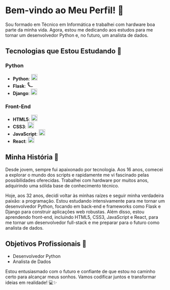 # Bem-vindo ao Meu Perfil! 👋

Sou formado em Técnico em Informática e trabalhei com hardware boa parte da minha vida. Agora, estou me dedicando aos estudos para me tornar um desenvolvedor Python e, no futuro, um analista de dados.

## Tecnologias que Estou Estudando 🚀

### Python
- **Python**: <img src="https://cdn.jsdelivr.net/gh/devicons/devicon/icons/python/python-original.svg" width="20" height="20" />
- **Flask**: <img src="https://github.com/devicons/devicon/blob/v2.16.0/icons/flask/flask-original.svg" width="20" height="20" />
- **Django**: <img src="https://cdn.jsdelivr.net/gh/devicons/devicon/icons/django/django-plain.svg" width="20" height="20" />

### Front-End
- **HTML5**: <img src="https://cdn.jsdelivr.net/gh/devicons/devicon/icons/html5/html5-original.svg" width="20" height="20" />
- **CSS3**: <img src="https://cdn.jsdelivr.net/gh/devicons/devicon/icons/css3/css3-original.svg" width="20" height="20" />
- **JavaScript**: <img src="https://cdn.jsdelivr.net/gh/devicons/devicon/icons/javascript/javascript-original.svg" width="20" height="20" />
- **React**: <img src="https://cdn.jsdelivr.net/gh/devicons/devicon/icons/react/react-original.svg" width="20" height="20" />

## Minha História 📖

Desde jovem, sempre fui apaixonado por tecnologia. Aos 16 anos, comecei a explorar o mundo dos scripts e rapidamente me vi fascinado pelas possibilidades oferecidas. Trabalhei com hardware por muitos anos, adquirindo uma sólida base de conhecimento técnico.

Hoje, aos 32 anos, decidi voltar às minhas raízes e seguir minha verdadeira paixão: a programação. Estou estudando intensivamente para me tornar um desenvolvedor Python, focando em back-end e frameworks como Flask e Django para construir aplicações web robustas. Além disso, estou aprendendo front-end, incluindo HTML5, CSS3, JavaScript e React, para me tornar um desenvolvedor full-stack e me preparar para o futuro como analista de dados.

## Objetivos Profissionais 🎯

- Desenvolvedor Python
- Analista de Dados

Estou entusiasmado com o futuro e confiante de que estou no caminho certo para alcançar meus sonhos. Vamos codificar juntos e transformar ideias em realidade! 💻✨
